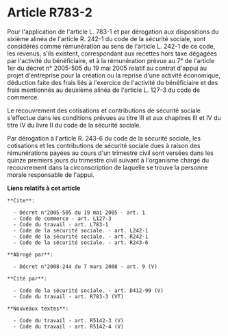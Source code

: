 # Article R783-2

Pour l'application de l'article L. 783-1 et par dérogation aux dispositions du sixième alinéa de l'article R. 242-1 du code
de la sécurité sociale, sont considérés comme rémunération au sens de l'article L. 242-1 de ce code, les revenus, s'ils
existent, correspondant aux recettes hors taxe dégagées par l'activité du bénéficiaire, et à la rémunération prévue au 7° de
l'article 1er du décret n° 2005-505 du 19 mai 2005 relatif au contrat d'appui au projet d'entreprise pour la création ou la
reprise d'une activité économique, déduction faite des frais liés à l'exercice de l'activité du bénéficiaire et des frais
mentionnés au deuxième alinéa de l'article L. 127-3 du code de commerce.

Le recouvrement des cotisations et contributions de sécurité sociale s'effectue dans les conditions prévues au titre III et
aux chapitres III et IV du titre IV du livre II du code de la sécurité sociale.

Par dérogation à l'article R. 243-6 du code de la sécurité sociale, les cotisations et les contributions de sécurité sociale
dues à raison des rémunérations payées au cours d'un trimestre civil sont versées dans les quinze premiers jours du trimestre
civil suivant à l'organisme chargé du recouvrement dans la circonscription de laquelle se trouve la personne morale
responsable de l'appui.

**Liens relatifs à cet article**

	**Cite**:

	  - Décret n°2005-505 du 19 mai 2005 - art. 1
	  - Code de commerce - art. L127-3
	  - Code du travail - art. L783-1
	  - Code de la sécurité sociale. - art. L242-1
	  - Code de la sécurité sociale. - art. R242-1
	  - Code de la sécurité sociale. - art. R243-6

	**Abrogé par**:

	  - Décret n°2008-244 du 7 mars 2008 - art. 9 (V)

	**Cité par**:

	  - Code de la sécurité sociale. - art. D412-99 (V)
	  - Code du travail - art. R783-3 (VT)

	**Nouveaux textes**:

	  - Code du travail - art. R5142-3 (V)
	  - Code du travail - art. R5142-4 (V)

